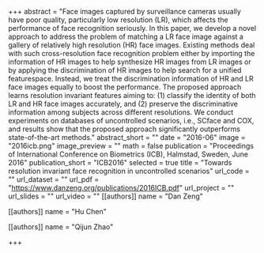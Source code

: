 +++
abstract = "Face images captured by surveillance cameras usually have poor quality, particularly low resolution (LR), which affects the performance of face recognition seriously. In this paper, we develop a novel approach to address the problem of matching a LR face image against a gallery of relatively high resolution (HR) face images. Existing methods deal with such cross-resolution face recognition problem either by importing the information of HR images to help synthesize HR images from LR images or by applying the discrimination of HR images to help search for a unified featurespace. Instead, we treat the discrimination information of HR and LR face images equally to boost the performance. The proposed approach learns resolution invariant features aiming to: (1) classify the identity of both LR and HR face images accurately, and (2) preserve the discriminative information among subjects across different resolutions. We conduct experiments on databases of uncontrolled scenarios, i.e., SCface and COX, and results show that the proposed approach significantly outperforms state-of-the-art methods."
abstract_short = ""
date = "2016-06"
image = "2016icb.png"
image_preview = ""
math = false
publication = "Proceedings of International Conference on Biometrics (ICB), Halmstad, Sweden, June 2016"
publication_short = "ICB2016"
selected = true
title = "Towards resolution invariant face recognition in uncontrolled scenarios"
url_code = ""
url_dataset = ""
url_pdf = "https://www.danzeng.org/publications/2016ICB.pdf"
url_project = ""
url_slides = ""
url_video = ""
[[authors]]
	name = "Dan Zeng"

[[authors]]
	name = "Hu Chen"

[[authors]]
	name = "Qijun Zhao"

+++